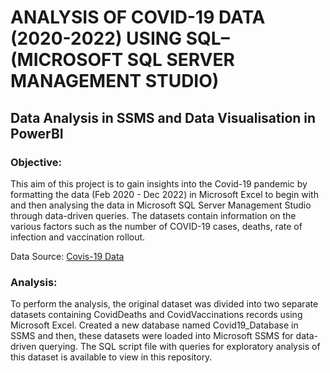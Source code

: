 # ANALYSIS OF COVID-19 DATA (2020-2022) USING SQL–(MICROSOFT SQL SERVER MANAGEMENT STUDIO)

## Data Analysis in SSMS and Data Visualisation in PowerBI 

### Objective:

This aim of this project is to gain insights into the Covid-19 pandemic by formatting the data (Feb 2020 - Dec 2022) in Microsoft Excel to begin with and then analysing the data in Microsoft SQL Server Management Studio through data-driven queries. The datasets contain information on the various factors such as the number of COVID-19 cases, deaths, rate of infection and vaccination rollout. 

Data Source: [Covis-19 Data](https://ourworldindata.org/covid-deaths)

### Analysis:

To perform the analysis, the original dataset was divided into two separate datasets containing CovidDeaths and CovidVaccinations records using Microsoft Excel. Created a new database named Covid19_Database in SSMS and then, these datasets were loaded into Microsoft SSMS for data-driven querying. The SQL script file with queries for exploratory analysis of this dataset is available to view in this repository.

